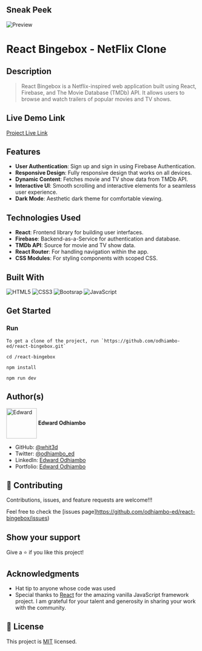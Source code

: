 ## Sneak Peek

![Preview](bingebox.gif)

# React Bingebox - NetFlix Clone

## Description

> React Bingebox is a Netflix-inspired web application built using React, Firebase, and The Movie Database (TMDb) API. It allows users to browse and watch trailers of popular movies and TV shows.

## Live Demo Link

[Project Live Link](https://react-secure-pass-41ipyvj3i-white3ds-projects.vercel.app)

## Features

- **User Authentication**: Sign up and sign in using Firebase Authentication.
- **Responsive Design**: Fully responsive design that works on all devices.
- **Dynamic Content**: Fetches movie and TV show data from TMDb API.
- **Interactive UI**: Smooth scrolling and interactive elements for a seamless user experience.
- **Dark Mode**: Aesthetic dark theme for comfortable viewing.

## Technologies Used

- **React**: Frontend library for building user interfaces.
- **Firebase**: Backend-as-a-Service for authentication and database.
- **TMDb API**: Source for movie and TV show data.
- **React Router**: For handling navigation within the app.
- **CSS Modules**: For styling components with scoped CSS.

## Built With

![HTML5](https://icongr.am/devicon/html5-original.svg?size=80&color=currentColor)
![CSS3](https://icongr.am/devicon/css3-original.svg?size=80&color=currentColor)
![Bootsrap](https://icongr.am/devicon/bootstrap-plain.svg?size=80&color=3908e7)
![JavaScript](https://icongr.am/devicon/javascript-plain.svg?size=80&color=3908e7)

## Get Started

### Run

```
To get a clone of the project, run `https://github.com/odhiambo-ed/react-bingebox.git`
```

```
cd /react-bingebox
```

```
npm install
```

```
npm run dev
```



## Author(s)

  <a href="https://github.com/odhiambo-ed" target="blank"><img align="center"
        src="https://github.com/white3d/GitHub-User-Content/blob/main/Passport_Ed-M.png"
        alt="Edward" height="80" width="80"/></a>   **Edward Odhiambo**

- GitHub: [@whit3d](https://github.com/odhiambo-ed)
- Twitter: [@odhiambo_ed](https://twitter.com/odhiambo_ed)
- LinkedIn: [Edward Odhiambo](https://www.linkedin.com/in/edward-odhiambo/)
- Portfolio: [Edward Odhiambo](https://edwardodhiambo.com/)

## 🤝 Contributing

Contributions, issues, and feature requests are welcome!!!

Feel free to check the [issues page]https://github.com/odhiambo-ed/react-bingebox/issues)

## Show your support

Give a ⭐️ if you like this project!

## Acknowledgments

- Hat tip to anyone whose code was used
- Special thanks to [React](https://react.dev/) for the amazing vanilla JavaScript framework project. I am grateful for your talent and generosity in sharing your work with the community.

## 📝 License

This project is [MIT](https://github.com/white3d/GitHub-User-Content/blob/main/LICENSE) licensed.
